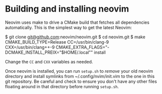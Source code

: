 # Building and installing neovim
Neovim uses make to drive a CMake build that fetches all dependencies
automatically. This is the simplest way to get the latest Neovim:

$ git clone git@github.com:neovim/neovim.git
$ cd neovim.git
$ make CMAKE_BUILD_TYPE=Release CC=/usr/bin/clang-9 CXX=/usr/bin/clang++-9 CMAKE_EXTRA_FLAGS="-DCMAKE_INSTALL_PREIX=\"$HOME/.local\"" install

Change the `CC` and `CXX` variables as needed.

Once neovim is installed, you can run `setup.sh` to *remove* your old neovim directory
and install symlinks from ~/.config/nvim/init.vim to the one in this git
repository. Be careful and check to ensure you don't have any other files
floating around in that directory before running `setup.sh`.
